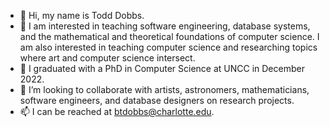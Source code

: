 - 👋 Hi, my name is Todd Dobbs.
- 👀 I am interested in teaching software engineering, database systems, and the mathematical and theoretical foundations of computer science.  I am also interested in teaching computer science and researching topics where art and computer science intersect.  
- 🌱 I graduated with a PhD in Computer Science at UNCC in December 2022.
- 💞️ I’m looking to collaborate with artists, astronomers, mathematicians, software engineers, and database designers on research projects.
- 📫 I can be reached at btdobbs@charlotte.edu.

<!---
btdobbs/btdobbs is a ✨ special ✨ repository because its `README.md` (this file) appears on your GitHub profile.
You can click the Preview link to take a look at your changes.
--->

